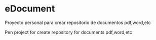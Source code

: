 eDocument
================

Proyecto personal para crear repositorio de documentos pdf,word,etc

Pen project for create repository for documents pdf,word,etc


